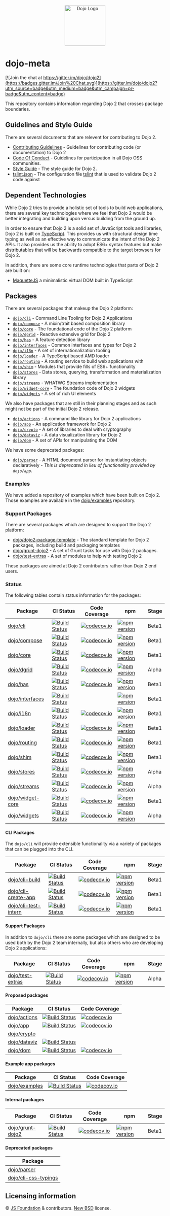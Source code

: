 <p align="center">
	<img src="https://raw.githubusercontent.com/dojo/meta/master/images/Dojo-New.png" alt="Dojo Logo" height="128" width="128" />
</p>

# dojo-meta

[![Join the chat at https://gitter.im/dojo/dojo2](https://badges.gitter.im/Join%20Chat.svg)](https://gitter.im/dojo/dojo2?utm_source=badge&utm_medium=badge&utm_campaign=pr-badge&utm_content=badge)

This repository contains information regarding Dojo 2 that crosses package boundaries.

## Guidelines and Style Guide

There are several documents that are relevent for contributing to Dojo 2.

* [Contributing Guidelines](CONTRIBUTING.md) - Guidelines for contributing code (or documentation) to Dojo 2
* [Code Of Conduct](CODE_OF_CONDUCT.md) - Guidelines for participation in all Dojo OSS communities.
* [Style Guide](STYLE.md) - The style guide for Dojo 2.
* [tslint.json](tslint.json) - The configuration file [tslint](https://palantir.github.io/tslint/) that is used to validate Dojo 2 code against

## Dependent Technologies

While Dojo 2 tries to provide a holistic set of tools to build web applications, there are several key technologies where we feel that Dojo 2 would be better integrating and building upon versus building from the ground up.

In order to ensure that Dojo 2 is a solid set of JavaScript tools and libraries, Dojo 2 is built on [TypeScript](https://www.typescriptlang.org/).  This provides us with structural design time typing as well as an effective way to communicate the intent of the Dojo 2 APIs.  It also provides us the ability to adopt ES6+ syntax features but make distributables that will be backwards compatible to the target browsers for Dojo 2.

In addition, there are some core runtime technologies that parts of Dojo 2 are built on:

* [MaquetteJS](http://maquettejs.org/) a minimalistic virtual DOM built in TypeScript

## Packages

There are several packages that makeup the Dojo 2 platform:

* [`dojo/cli`](https://github.com/dojo/cli) - Command Line Tooling for Dojo 2 Applications
* [`dojo/compose`](https://github.com/dojo/compose) - A mixin/trait based composition library
* [`dojo/core`](https://github.com/dojo/core) - The foundational code of the Dojo 2 platform
* [`dojo/dgrid`](https://github.com/dojo/dgrid) - Reactive extensive grid for Dojo 2
* [`dojo/has`](https://github.com/dojo/has) - A feature detection library
* [`dojo/interfaces`](https://github.com/dojo/interfaces) - Common interfaces and types for Dojo 2
* [`dojo/i18n`](https://github.com/dojo/i18n) - A set of internationalization tooling
* [`dojo/loader`](https://github.com/dojo/loader) - A TypeScript based AMD loader
* [`dojo/routing`](https://github.com/dojo/routing) - A routing service to build web applications with
* [`dojo/shim`](https://github.com/dojo/shim) - Modules that provide fills of ES6+ functionality
* [`dojo/stores`](https://github.com/dojo/stores) - Data stores, querying, transformation and materialization library
* [`dojo/streams`](https://github.com/dojo/streams) - WHATWG Streams implementation
* [`dojo/widget-core`](https://github.com/dojo/widget-core) - The foundation code of Dojo 2 widgets
* [`dojo/widgets`](https://github.com/dojo/widgets) - A set of rich UI elements

We also have packages that are still in their planning stages and as such might not be part of the initial Dojo 2 release.

* [`dojo/actions`](https://github.com/dojo/actions) - A command like library for Dojo 2 applications
* [`dojo/app`](https://github.com/dojo/app) - An application framework for Dojo 2
* [`dojo/crypto`](https://github.com/dojo/crypto) - A set of libraries to deal with cryptography
* [`dojo/dataviz`](https://github.com/dojo/dataviz) - A data visualization library for Dojo 2
* [`dojo/dom`](https://github.com/dojo/dom) - A set of APIs for manipulating the DOM

We have some deprecated packages:

* [`dojo/parser`](https://github.com/dojo/parser) - A HTML document parser for instantiating objects declaratively - *This is deprecated in lieu of functionality provided by `dojo/app`.*

### Examples

We have added a repository of examples which have been built on Dojo 2.  Those examples are available
in the [dojo/examples](https://github.com/dojo/examples) repository.

### Support Packages

There are several packages which are designed to support the Dojo 2 platform:

* [dojo/dojo2-package-template](https://github.com/dojo/dojo2-package-template) - The standard template for Dojo 2 packages, including build and packaging templates
* [dojo/grunt-dojo2](https://github.com/dojo/grunt-dojo2) - A set of Grunt tasks for use with Dojo 2 packages.
* [dojo/test-extras](https://github.com/dojo/test-extras) - A set of modules to help with testing Dojo 2

These packages are aimed at Dojo 2 contributors rather than Dojo 2 end users.

### Status

The following tables contain status information for the packages:

|Package|CI Status|Code Coverage|npm       |Stage|
|-------|---------|-------------|----------|-----|
|[dojo/cli](https://github.com/dojo/cli/)|[![Build Status](https://travis-ci.org/dojo/cli.svg?branch=master)](https://travis-ci.org/dojo/cli)|[![codecov.io](https://codecov.io/gh/dojo/cli/branch/master/graph/badge.svg)](https://codecov.io/gh/dojo/cli/branch/master)|[![npm version](https://badge.fury.io/js/%40dojo%2Fcli.svg)](https://badge.fury.io/js/%40dojo%2Fcli)|Beta1|
|[dojo/compose](https://github.com/dojo/compose)|[![Build Status](https://travis-ci.org/dojo/compose.svg?branch=master)](https://travis-ci.org/dojo/compose)|[![codecov.io](https://codecov.io/gh/dojo/compose/branch/master/graph/badge.svg)](https://codecov.io/gh/dojo/compose/branch/master)|[![npm version](https://badge.fury.io/js/%40dojo%2Fcompose.svg)](https://badge.fury.io/js/%40dojo%2Fcompose)|Beta1|
|[dojo/core](https://github.com/dojo/core)|[![Build Status](https://travis-ci.org/dojo/core.svg?branch=master)](https://travis-ci.org/dojo/core)|[![codecov.io](https://codecov.io/gh/dojo/core/branch/master/graph/badge.svg)](https://codecov.io/gh/dojo/core/branch/master)|[![npm version](https://badge.fury.io/js/%40dojo%2Fcore.svg)](https://badge.fury.io/js/%40dojo%2Fcore)|Beta1|
|[dojo/dgrid](https://github.com/dojo/dgrid)|[![Build Status](https://travis-ci.org/dojo/dgrid.svg?branch=master)](https://travis-ci.org/dojo/dgrid)|[![codecov.io](https://codecov.io/gh/dojo/dgrid/branch/master/graph/badge.svg)](https://codecov.io/gh/dojo/dgrid/branch/master)|[![npm version](https://badge.fury.io/js/%40dojo%2Fdgrid.svg)](https://badge.fury.io/js/%40dojo%2Fdgrid)|Alpha|
|[dojo/has](https://github.com/dojo/has)|[![Build Status](https://travis-ci.org/dojo/has.svg?branch=master)](https://travis-ci.org/dojo/has)|[![codecov.io](https://codecov.io/gh/dojo/has/branch/master/graph/badge.svg)](https://codecov.io/gh/dojo/has/branch/master)|[![npm version](https://badge.fury.io/js/%40dojo%2Fhas.svg)](https://badge.fury.io/js/%40dojo%2Fhas)|Beta1|
|[dojo/interfaces](https://github.com/dojo/interfaces)|[![Build Status](https://travis-ci.org/dojo/interfaces.svg?branch=master)](https://travis-ci.org/dojo/interfaces)| |[![npm version](https://badge.fury.io/js/%40dojo%2Finterfaces.svg)](https://badge.fury.io/js/%40dojo%2Finterfaces)|Beta1|
|[dojo/i18n](https://github.com/dojo/i18n)|[![Build Status](https://travis-ci.org/dojo/i18n.svg?branch=master)](https://travis-ci.org/dojo/i18n)|[![codecov.io](https://codecov.io/gh/dojo/i18n/branch/master/graph/badge.svg)](https://codecov.io/gh/dojo/i18n/branch/master)|[![npm version](https://badge.fury.io/js/%40dojo%2Fi18n.svg)](https://badge.fury.io/js/%40dojo%2Fi18n)|Beta1|
|[dojo/loader](https://github.com/dojo/loader)|[![Build Status](https://travis-ci.org/dojo/loader.svg?branch=master)](https://travis-ci.org/dojo/loader)|[![codecov.io](https://codecov.io/gh/dojo/loader/branch/master/graph/badge.svg)](https://codecov.io/gh/dojo/loader/branch/master)|[![npm version](https://badge.fury.io/js/%40dojo%2Floader.svg)](https://badge.fury.io/js/%40dojo%2Floader)|Beta1|
|[dojo/routing](https://github.com/dojo/routing)|[![Build Status](https://travis-ci.org/dojo/routing.svg?branch=master)](https://travis-ci.org/dojo/routing)|[![codecov.io](https://codecov.io/gh/dojo/routing/branch/master/graph/badge.svg)](https://codecov.io/gh/dojo/routing/branch/master)|[![npm version](https://badge.fury.io/js/%40dojo%2Frouting.svg)](https://badge.fury.io/js/%40dojo%2Frouting)|Beta1|
|[dojo/shim](https://github.com/dojo/shim)|[![Build Status](https://travis-ci.org/dojo/shim.svg?branch=master)](https://travis-ci.org/dojo/shim)|[![codecov.io](https://codecov.io/gh/dojo/shim/branch/master/graph/badge.svg)](https://codecov.io/gh/dojo/shim/branch/master)|[![npm version](https://badge.fury.io/js/%40dojo%2Fshim.svg)](https://badge.fury.io/js/%40dojo%2Fshim)|Beta1|
|[dojo/stores](https://github.com/dojo/stores)|[![Build Status](https://travis-ci.org/dojo/stores.svg?branch=master)](https://travis-ci.org/dojo/stores)|[![codecov.io](https://codecov.io/gh/dojo/stores/branch/master/graph/badge.svg)](https://codecov.io/gh/dojo/stores/branch/master)|[![npm version](https://badge.fury.io/js/%40dojo%2Fstores.svg)](https://badge.fury.io/js/%40dojo%2Fstores)|Alpha|
|[dojo/streams](https://github.com/dojo/streams)|[![Build Status](https://travis-ci.org/dojo/streams.svg?branch=master)](https://travis-ci.org/dojo/streams)|[![codecov.io](https://codecov.io/gh/dojo/streams/branch/master/graph/badge.svg)](https://codecov.io/gh/dojo/streams/branch/master)|[![npm version](https://badge.fury.io/js/%40dojo%2Fstreams.svg)](https://badge.fury.io/js/%40dojo%2Fstreams)|Alpha|
|[dojo/widget-core](https://github.com/dojo/widget-core)|[![Build Status](https://travis-ci.org/dojo/widget-core.svg?branch=master)](https://travis-ci.org/dojo/widget-core)|[![codecov.io](https://codecov.io/gh/dojo/widget-core/branch/master/graph/badge.svg)](https://codecov.io/gh/dojo/widget-core/branch/master)|[![npm version](https://badge.fury.io/js/%40dojo%2Fwidget-core.svg)](https://badge.fury.io/js/%40dojo%2Fwidget-core)|Beta1|
|[dojo/widgets](https://github.com/dojo/widgets)|[![Build Status](https://travis-ci.org/dojo/widgets.svg?branch=master)](https://travis-ci.org/dojo/widgets)|[![codecov.io](https://codecov.io/gh/dojo/widgets/branch/master/graph/badge.svg)](https://codecov.io/gh/dojo/widgets/branch/master)|[![npm version](https://badge.fury.io/js/%40dojo%2Fwidgets.svg)](https://badge.fury.io/js/%40dojo%2Fwidgets)|Alpha|

#### CLI Packages

The `dojo/cli` will provide extensible functionality via a variety of packages that can be plugged
into the CLI.

|Package|CI Status|Code Coverage|npm       |Stage|
|-------|---------|-------------|----------|-----|
|[dojo/cli-build](https://github.com/dojo/cli-build)|[![Build Status](https://travis-ci.org/dojo/cli-build.svg?branch=master)](https://travis-ci.org/dojo/cli-build)|[![codecov.io](https://codecov.io/gh/dojo/cli-build/branch/master/graph/badge.svg)](https://codecov.io/gh/dojo/cli-build/branch/master)|[![npm version](https://badge.fury.io/js/%40dojo%2Fcli-build-webpack.svg)](https://badge.fury.io/js/%40dojo%2Fcli-build-webpack)|Beta1|
|[dojo/cli-create-app](https://github.com/dojo/cli-create-app)|[![Build Status](https://travis-ci.org/dojo/cli-create-app.svg?branch=master)](https://travis-ci.org/dojo/cli-create-app)|[![codecov.io](https://codecov.io/gh/dojo/cli-create-app/branch/master/graph/badge.svg)](https://codecov.io/gh/dojo/cli-create-app/branch/master)|[![npm version](https://badge.fury.io/js/%40dojo%2Fcli-create-app.svg)](https://badge.fury.io/js/%40dojo%2Fcli-create-app)|Beta1|
|[dojo/cli-test-intern](https://github.com/dojo/cli-test-intern)|[![Build Status](https://travis-ci.org/dojo/cli-test-intern.svg?branch=master)](https://travis-ci.org/dojo/cli-test-intern)|[![codecov.io](https://codecov.io/gh/dojo/cli-test-intern/branch/master/graph/badge.svg)](https://codecov.io/gh/dojo/cli-test-intern/branch/master)|[![npm version](https://badge.fury.io/js/%40dojo%2Fcli-test-intern.svg)](https://badge.fury.io/js/%40dojo%2Fcli-test-intern)|Beta1|

#### Support Packages

In addition to `dojo/cli` there are some packages which are designed to be used both by the Dojo 2 team internally, but also
others who are developing Dojo 2 applications:

|Package|CI Status|Code Coverage|npm       |Stage|
|-------|---------|-------------|----------|-----|
|[dojo/test-extras](https://github.com/dojo/test-extras/)|[![Build Status](https://travis-ci.org/dojo/test-extras.svg?branch=master)](https://travis-ci.org/dojo/test-extras)|[![codecov.io](https://codecov.io/gh/dojo/test-extras/branch/master/graph/badge.svg)](https://codecov.io/gh/dojo/test-extras/branch/master)|[![npm version](https://badge.fury.io/js/%40dojo%2Ftest-extras.svg)](https://badge.fury.io/js/%40dojo%2Ftest-extras)|Alpha|


#### Proposed packages

|Package|CI Status|Code Coverage|
|-------|---------|-------------|
|[dojo/actions](https://github.com/dojo/actions)|[![Build Status](https://travis-ci.org/dojo/actions.svg?branch=master)](https://travis-ci.org/dojo/actions)|[![codecov.io](https://codecov.io/gh/dojo/actions/branch/master/graph/badge.svg)](https://codecov.io/gh/dojo/actions/branch/master)|
|[dojo/app](https://github.com/dojo/app)|[![Build Status](https://travis-ci.org/dojo/app.svg?branch=master)](https://travis-ci.org/dojo/app)|[![codecov.io](https://codecov.io/gh/dojo/app/branch/master/graph/badge.svg)](https://codecov.io/gh/dojo/app/branch/master)|
|[dojo/crypto](https://github.com/dojo/crypto)| | | |
|[dojo/dataviz](https://github.com/dojo/dataviz)|[![Build Status](https://travis-ci.org/dojo/dataviz.svg?branch=master)](https://travis-ci.org/dojo/dataviz)| | |
|[dojo/dom](https://github.com/dojo/dom)|[![Build Status](https://travis-ci.org/dojo/dom.svg?branch=master)](https://travis-ci.org/dojo/dom)|[![codecov.io](https://codecov.io/gh/dojo/dom/branch/master/graph/badge.svg)](https://codecov.io/gh/dojo/dom/branch/master)|

#### Example app packages

|Package|CI Status|Code Coverage|
|-------|---------|-------------|
|[dojo/examples](https://github.com/dojo/examples)|[![Build Status](https://travis-ci.org/dojo/examples.svg?branch=master)](https://travis-ci.org/dojo/examples)|[![codecov.io](https://codecov.io/gh/dojo/examples/branch/master/graph/badge.svg)](https://codecov.io/gh/dojo/examples/branch/master)|

#### Internal packages

|Package|CI Status|Code Coverage|npm       |Stage|
|-------|---------|-------------|----------|-----|
|[dojo/grunt-dojo2](https://github.com/dojo/grunt-dojo2/)|[![Build Status](https://travis-ci.org/dojo/grunt-dojo2.svg?branch=master)](https://travis-ci.org/dojo/grunt-dojo2)|[![codecov.io](https://codecov.io/gh/dojo/grunt-dojo2/branch/master/graph/badge.svg)](https://codecov.io/gh/dojo/grunt-dojo2/branch/master)|[![npm version](https://badge.fury.io/js/grunt-dojo2.svg)](https://badge.fury.io/js/grunt-dojo2)|Beta1|

#### Deprecated packages

|Package|
|-------|
|[dojo/parser](https://github.com/dojo/parser)|
|[dojo/cli-css-typings](https://github.com/dojo/cli-css-typings)|

## Licensing information

© [JS Foundation](https://js.foundation/) & contributors. [New BSD](http://opensource.org/licenses/BSD-3-Clause) license.
